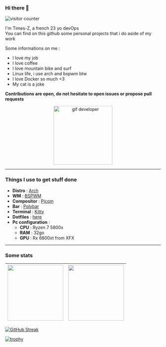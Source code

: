 ### Hi there 👋

<img alt="visitor counter" src="https://komarev.com/ghpvc/?username=Times-Z" />

I'm Times-Z, a french 23 yo devOps  
You can find on this github some personal projects that i do aside of my work

Some informations on me :

- I love my job
- I love coffee
- I love mountain bike and surf
- Linux life, i use arch and bspwm btw
- I love Docker so much <3
- My cat is a joke

**Contributions are open, do not hesitate to open issues or propose pull requests**

<div align="center">
  <img alt="gif developer" height="190em" src="https://media.giphy.com/media/xT5LMTwuWXEb7G8pTa/giphy.gif"/>
</div>

---

### Things I use to get stuff done

- **Distro** : [Arch](https://archlinux.org/)
- **WM** : [BSPWM](https://github.com/baskerville/bspwm)
- **Compositor** : [Picom](https://github.com/yshui/picom)
- **Bar** : [Polybar](https://github.com/polybar/polybar)
- **Terminal** : [Kitty](https://github.com/kovidgoyal/kitty)
- **Dotfiles** : [here](https://github.com/Times-Z/dotfiles)
- **Pc configuration** :
  - **CPU** : Ryzen 7 5800x
  - **RAM** : 32go
  - **GPU** : Rx 6800xt from XFX

---

### Some stats

| <img height="180em" src="https://github-readme-stats-eight-theta.vercel.app/api?username=Times-Z&show_icons=true&theme=react&include_all_commits=true&locale=fr"/> | <img height="180em" src="https://github-readme-stats-eight-theta.vercel.app/api/top-langs/?username=Times-Z&layout=compact&langs_count=8&theme=react&locale=fr"/> |
| ------------------------------------------------------------------------------------------------------------------------------------------------------------------ | ----------------------------------------------------------------------------------------------------------------------------------------------------------------- |

[![GitHub Streak](https://github-readme-streak-stats.herokuapp.com/?user=Times-Z&theme=dark)](https://git.io/streak-stats)

[![trophy](https://github-profile-trophy.vercel.app/?username=Times-Z&theme=onedark)](https://github.com/ryo-ma/github-profile-trophy)
